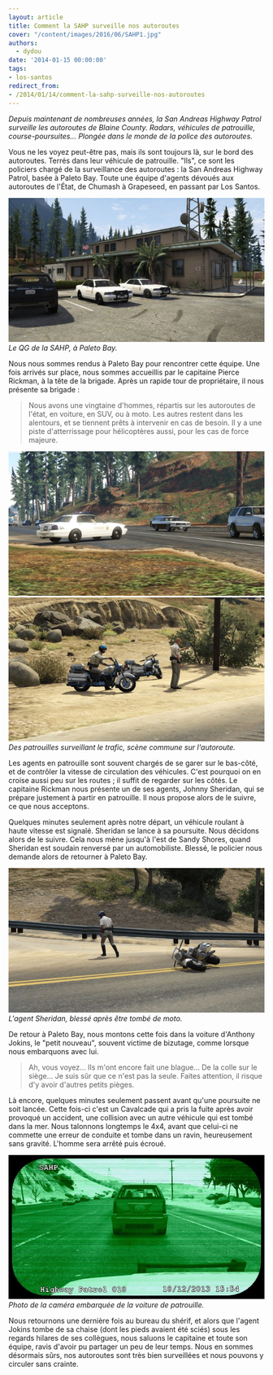 ```yaml
---
layout: article
title: Comment la SAHP surveille nos autoroutes
cover: "/content/images/2016/06/SAHP1.jpg"
authors:
  - dydou
date: '2014-01-15 00:00:00'
tags:
- los-santos
redirect_from:
- /2014/01/14/comment-la-sahp-surveille-nos-autoroutes
---
```


_Depuis maintenant de nombreuses années, la San Andreas Highway Patrol surveille les autoroutes de Blaine County. Radars, véhicules de patrouille, course-poursuites... Plongée dans le monde de la police des autoroutes._

Vous ne les voyez peut-être pas, mais ils sont toujours là, sur le bord des autoroutes. Terrés dans leur véhicule de patrouille. "Ils", ce sont les policiers chargé de la surveillance des autoroutes : la San Andreas Highway Patrol, basée à Paleto Bay. Toute une équipe d'agents dévoués aux autoroutes de l'État, de Chumash à Grapeseed, en passant par Los Santos.

![Le QG de la SAHP, à Paleto Bay.](/content/images/2016/06/SAHP.jpg)
_Le QG de la SAHP, à Paleto Bay._

Nous nous sommes rendus à Paleto Bay pour rencontrer cette équipe. Une fois arrivés sur place, nous sommes accueillis par le capitaine Pierce Rickman, à la tête de la brigade. Après un rapide tour de propriétaire, il nous présente sa brigade :

> Nous avons une vingtaine d'hommes, répartis sur les autoroutes de l'état, en voiture, en SUV, ou à moto. Les autres restent dans les alentours, et se tiennent prêts à intervenir en cas de besoin. Il y a une piste d'atterrissage pour hélicoptères aussi, pour les cas de force majeure.

![](/content/images/2016/06/SAHP2.jpg)
![Des patrouilles surveillant le trafic, scène commune sur l'autoroute.](/content/images/2016/06/SAHP6.jpg)
_Des patrouilles surveillant le trafic, scène commune sur l'autoroute._

Les agents en patrouille sont souvent chargés de se garer sur le bas-côté, et de contrôler la vitesse de circulation des véhicules. C'est pourquoi on en croise aussi peu sur les routes ; il suffit de regarder sur les côtés. Le capitaine Rickman nous présente un de ses agents, Johnny Sheridan, qui se prépare justement à partir en patrouille. Il nous propose alors de le suivre, ce que nous acceptons.

Quelques minutes seulement après notre départ, un véhicule roulant à haute vitesse est signalé. Sheridan se lance à sa poursuite. Nous décidons alors de le suivre. Cela nous mène jusqu'à l'est de Sandy Shores, quand Sheridan est soudain renversé par un automobiliste. Blessé, le policier nous demande alors de retourner à Paleto Bay.

![L'agent Sheridan, blessé après être tombé de moto.](/content/images/2016/06/SAHP4.jpg)
_L'agent Sheridan, blessé après être tombé de moto._

De retour à Paleto Bay, nous montons cette fois dans la voiture d'Anthony Jokins, le "petit nouveau", souvent victime de bizutage, comme lorsque nous embarquons avec lui.

> Ah, vous voyez... Ils m'ont encore fait une blague... De la colle sur le siège... Je suis sûr que ce n'est pas la seule. Faites attention, il risque d'y avoir d'autres petits pièges.

Là encore, quelques minutes seulement passent avant qu'une poursuite ne soit lancée. Cette fois-ci c'est un Cavalcade qui a pris la fuite après avoir provoqué un accident, une collision avec un autre véhicule qui est tombé dans la mer. Nous talonnons longtemps le 4x4, avant que celui-ci ne commette une erreur de conduite et tombe dans un ravin, heureusement sans gravité. L'homme sera arrêté puis écroué.

![Photo de la caméra embarquée de la voiture de patrouille.](/content/images/2016/06/SAHP5.jpg)
_Photo de la caméra embarquée de la voiture de patrouille._

Nous retournons une dernière fois au bureau du shérif, et alors que l'agent Jokins tombe de sa chaise (dont les pieds avaient été sciés) sous les regards hilares de ses collègues, nous saluons le capitaine et toute son équipe, ravis d'avoir pu partager un peu de leur temps. Nous en sommes désormais sûrs, nos autoroutes sont très bien surveillées et nous pouvons y circuler sans crainte.
